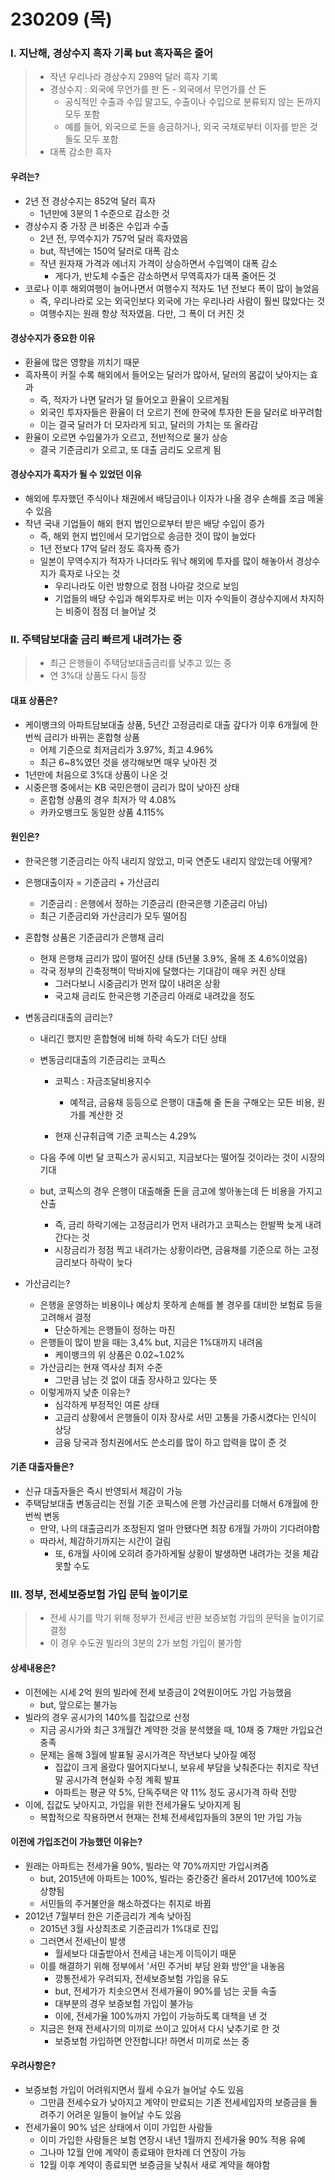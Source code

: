# 230209 (목)



### Ⅰ. 지난해, 경상수지 흑자 기록 but 흑자폭은 줄어

> - 작년 우리나라 경상수지 298억 달러 흑자 기록
> - 경상수지 : 외국에 무언가를 판 돈 - 외국에서 무언가를 산 돈
>   - 공식적인 수출과 수입 말고도, 수출이나 수입으로 분류되지 않는 돈까지 모두 포함
>   - 예를 들어, 외국으로 돈을 송금하거나, 외국 국채로부터 이자를 받은 것들도 모두 포함
> - 대폭 감소한 흑자



#### 우려는?

- 2년 전 경상수지는 852억 달러 흑자
  - 1년만에 3분의 1 수준으로 감소한 것
- 경상수지 중 가장 큰 비중은 수입과 수출
  - 2년 전, 무역수지가 757억 달러 흑자였음
  - but, 작년에는 150억 달러로 대폭 감소
  - 작년 원자재 가격과 에너지 가격이 상승하면서 수입액이 대폭 감소
    - 게다가, 반도체 수출은 감소하면서 무역흑자가 대폭 줄어든 것
- 코로나 이후 해외여행이 늘어나면서 여행수지 적자도 1년 전보다 폭이 많이 늘었음
  - 즉, 우리나라로 오는 외국인보다 외국에 가는 우리나라 사람이 훨씬 많았다는 것
  - 여행수지는 원래 항상 적자였음. 다만, 그 폭이 더 커진 것



#### 경상수지가 중요한 이유

- 환율에 많은 영향을 끼치기 때문
- 흑자폭이 커질 수록 해외에서 들어오는 달러가 많아서, 달러의 몸값이 낮아지는 효과
  - 즉, 적자가 나면 달러가 덜 들어오고 환율이 오르게됨
  - 외국인 투자자들은 환율이 더 오르기 전에 한국에 투자한 돈을 달러로 바꾸려함
  - 이는 결국 달러가 더 모자라게 되고, 달러의 가치는 또 올라감
- 환율이 오르면 수입물가가 오르고, 전반적으로 물가 상승
  - 결국 기준금리가 오르고, 또 대출 금리도 오르게 됨



#### 경상수지가 흑자가 될 수 있었던 이유

- 해외에 투자했던 주식이나 채권에서 배당금이나 이자가 나올 경우 손해를 조금 메울 수 있음
- 작년 국내 기업들이 해외 현지 법인으로부터 받은 배당 수입이 증가
  - 즉, 해외 현지 법인에서 모기업으로 송금한 것이 많이 늘었다
  - 1년 전보다 17억 달러 정도 흑자폭 증가
  - 일본이 무역수지가 적자가 나더라도 워낙 해외에 투자를 많이 해놓아서 경상수지가 흑자로 나오는 것
    - 우리나라도 이런 방향으로 점점 나아갈 것으로 보임
    - 기업들의 배당 수입과 해외투자로 버는 이자 수익들이 경상수지에서 차지하는 비중이 점점 더 늘어날 것



### Ⅱ. 주택담보대출 금리 빠르게 내려가는 중

> - 최근 은행들이 주택담보대출금리를 낮추고 있는 중
> - 연 3%대 상품도 다시 등장



#### 대표 상품은?

- 케이뱅크의 아파트담보대출 상품, 5년간 고정금리로 대출 갚다가 이후 6개월에 한번씩 금리가 바뀌는 혼합형 상품
  - 어제 기준으로 최저금리가 3.97%, 최고 4.96%
  - 최근 6~8%였던 것을 생각해보면 매우 낮아진 것
- 1년만에 처음으로 3%대 상품이 나온 것
- 시중은행 중에서는 KB 국민은행이 금리가 많이 낮아진 상태
  - 혼합형 상품의 경우 최저가 약 4.08%
  - 카카오뱅크도 동일한 상품 4.115%



#### 원인은?

- 한국은행 기준금리는 아직 내리지 않았고, 미국 연준도 내리지 않았는데 어떻게?

- 은행대출이자 = 기준금리 + 가산금리

  - 기준금리 : 은행에서 정하는 기준금리 (한국은행 기준금리 아님)
  - 최근 기준금리와 가산금리가 모두 떨어짐

- 혼합형 상품은 기준금리가 은행채 금리

  - 현재 은행채 금리가 많이 떨어진 상태 (5년물 3.9%, 올해 초 4.6%이었음)
  - 각국 정부의 긴축정책이 막바지에 달했다는 기대감이 매우 커진 상태
    - 그러다보니 시중금리가 먼저 많이 내려온 상황
    - 국고채 금리도 한국은행 기준금리 아래로 내려갔을 정도

- 변동금리대출의 금리는?

  - 내리긴 했지만 혼합형에 비해 하락 속도가 더딘 상태

  - 변동금리대출의 기준금리는 코픽스

    - 코픽스 : 자금조달비용지수
      - 예적금, 금융채 등등으로 은행이 대출해 줄 돈을 구해오는 모든 비용, 원가를 계산한 것

    - 현재 신규취급액 기준 코픽스는 4.29%

  - 다음 주에 이번 달 코픽스가 공시되고, 지금보다는 떨어질 것이라는 것이 시장의 기대

  - but, 코픽스의 경우 은행이 대출해줄 돈을 금고에 쌓아놓는데 든 비용을 가지고 산출

    - 즉, 금리 하락기에는 고정금리가 먼저 내려가고 코픽스는 한발짝 늦게 내려간다는 것
    - 시장금리가 정점 찍고 내려가는 상황이라면, 금융채를 기준으로 하는 고정금리보다 하락이 늦다

- 가산금리는?

  - 은행을 운영하는 비용이나 예상치 못하게 손해를 볼 경우를 대비한 보험료 등을 고려해서 결정
    - 단순하게는 은행들이 정하는 마진
  - 은행들이 많이 받을 때는 3,4% but, 지금은 1%대까지 내려옴
    - 케이뱅크의 위 상품은 0.02~1.02%
  - 가산금리는 현재 역사상 최저 수준
    - 그만큼 남는 것 없이 대출 장사하고 있다는 뜻
  - 이렇게까지 낮춘 이유는?
    - 심각하게 부정적인 여론 상태
    - 고금리 상황에서 은행들이 이자 장사로 서민 고통을 가중시켰다는 인식이 상당
    - 금융 당국과 정치권에서도 쓴소리를 많이 하고 압력을 많이 준 것



#### 기존 대출자들은?

- 신규 대출자들은 즉시 반영되서 체감이 가능
- 주택담보대출 변동금리는 전월 기준 코픽스에 은행 가산금리를 더해서 6개월에 한 번씩 변동
  - 만약, 나의 대출금리가 조정된지 얼마 안됐다면 최장 6개월 가까이 기다려야함
  - 따라서, 체감하기까지는 시간이 걸림
    - 또, 6개월 사이에 오히려 증가하게될 상황이 발생하면 내려가는 것을 체감 못할 수도





### Ⅲ. 정부, 전세보증보험 가입 문턱 높이기로

> - 전세 사기를 막기 위해 정부가 전세금 반환 보증보험 가입의 문턱을 높이기로 결정
> - 이 경우 수도권 빌라의 3분의 2가 보험 가입이 불가함



#### 상세내용은?

- 이전에는 시세 2억 원의 빌라에 전세 보증금이 2억원이어도 가입 가능했음
  - but, 앞으로는 불가능
- 빌라의 경우 공시가의 140%를 집값으로 산정
  - 지금 공시가와 최근 3개월간 계약한 것을 분석했을 때, 10채 중 7채만 가입요건 충족
  - 문제는 올해 3월에 발표될 공시가격은 작년보다 낮아질 예정
    - 집값이 크게 올랐다 떨어지다보니, 보유세 부담을 낮춰준다는 취지로 작년 말 공시가격 현실화 수정 계획 발표
    - 아파트는 평균 약 5%, 단독주택은 약 11% 정도 공시가격 하락 전망
- 이에, 집값도 낮아지고, 가입을 위한 전세가율도 낮아지게 됨
  - 복합적으로 작용하면서 현재는 전체 전세세입자들의 3분의 1만 가입 가능



#### 이전에 가입조건이 가능했던 이유는?

- 원래는 아파트는 전세가율 90%, 빌라는 약 70%까지만 가입시켜줌
  - but, 2015년에 아파트는 100%, 빌라는 중간중간 올라서 2017년에 100%로 상향됨
  - 서민들의 주거불안을 해소하겠다는 취지로 바뀜
- 2012년 7월부터 한은 기준금리가 계속 낮아짐
  - 2015년 3월 사상최초로 기준금리가 1%대로 진입
  - 그러면서 전세난이 발생
    - 월세보다 대출받아서 전세금 내는게 이득이기 때문
  - 이를 해결하기 위해 정부에서 '서민 주거비 부담 완화 방안'을 내놓음
    - 깡통전세가 우려되자, 전세보증보험 가입을 유도
    - but, 전세가가 치솟으면서 전세가율이 90%를 넘는 곳들 속출
    - 대부분의 경우 보증보험 가입이 불가능
    - 이에, 전세가율 100%까지 가입이 가능하도록 대책을 낸 것
  - 지금은 현재 전세사기의 미끼로 쓰이고 있어서 다시 낮추기로 한 것
    - 보증보험 가입하면 안전합니다! 하면서 미끼로 쓰는 중



#### 우려사항은?

- 보증보험 가입이 어려워지면서 월세 수요가 늘어날 수도 있음
  - 그만큼 전세수요가 낮아지고 계약이 만료되는 기존 전세세입자의 보증금을 돌려주기 어려운 일들이 늘어날 수도 있음
- 전세가율이 90% 넘은 상태에서 이미 가입한 사람들
  - 이미 가입한 사람들은 보험 연장시 내년 1월까지 전세가율 90% 적용 유예
  - 그나마 12월 안에 계약이 종료돼야 한차례 더 연장이 가능
  - 12월 이후 계약이 종료되면 보증금을 낮춰서 새로 계약을 해야함



